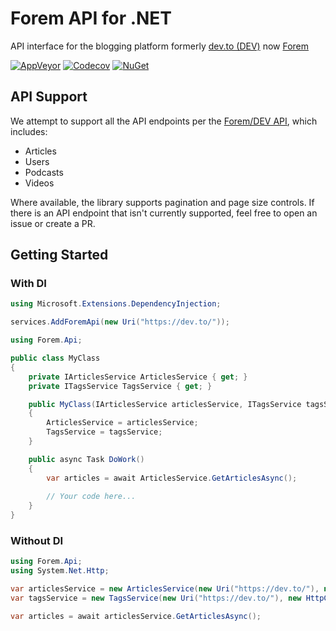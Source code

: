# Forem API for .NET
API interface for the blogging platform formerly [dev.to (DEV)](https://dev.to/) now [Forem](https://www.forem.com/) 

[![AppVeyor](https://img.shields.io/appveyor/ci/Turnerj/forem-dotnet/master.svg)](https://ci.appveyor.com/project/Turnerj/forem-dotnet)
[![Codecov](https://img.shields.io/codecov/c/github/turnerj/forem-dotnet/master.svg)](https://codecov.io/gh/turnerj/forem-dotnet)
[![NuGet](https://img.shields.io/nuget/v/Forem.Api.svg)](https://www.nuget.org/packages/Forem.Api)

## API Support

We attempt to support all the API endpoints per the [Forem/DEV API](https://docs.dev.to/api/), which includes:

- Articles
- Users
- Podcasts
- Videos

Where available, the library supports pagination and page size controls.
If there is an API endpoint that isn't currently supported, feel free to open an issue or create a PR.

## Getting Started

### With DI

```csharp
using Microsoft.Extensions.DependencyInjection;

services.AddForemApi(new Uri("https://dev.to/"));
```

```csharp
using Forem.Api;

public class MyClass
{
	private IArticlesService ArticlesService { get; }
	private ITagsService TagsService { get; }

	public MyClass(IArticlesService articlesService, ITagsService tagsService)
	{
		ArticlesService = articlesService;
		TagsService = tagsService;
	}

	public async Task DoWork()
	{
		var articles = await ArticlesService.GetArticlesAsync();
		
		// Your code here...
	}
}
```

### Without DI

```csharp
using Forem.Api;
using System.Net.Http;

var articlesService = new ArticlesService(new Uri("https://dev.to/"), new HttpClient());
var tagsService = new TagsService(new Uri("https://dev.to/"), new HttpClient());

var articles = await articlesService.GetArticlesAsync();
```
